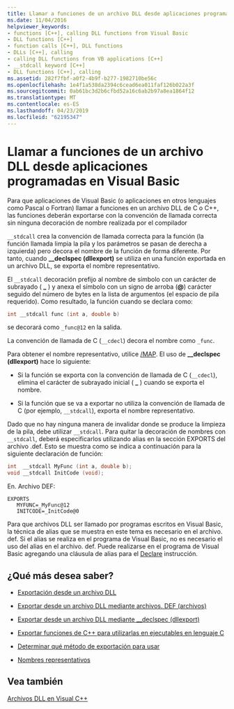 ```yaml
---
title: Llamar a funciones de un archivo DLL desde aplicaciones programadas en Visual Basic
ms.date: 11/04/2016
helpviewer_keywords:
- functions [C++], calling DLL functions from Visual Basic
- DLL functions [C++]
- function calls [C++], DLL functions
- DLLs [C++], calling
- calling DLL functions from VB applications [C++]
- __stdcall keyword [C++]
- DLL functions [C++], calling
ms.assetid: 282f7fbf-a0f2-4b9f-b277-1982710be56c
ms.openlocfilehash: 1e4f1a538da2394c6cead6ea011faf126b022a3f
ms.sourcegitcommit: 0ab61bc3d2b6cfbd52a16c6ab2b97a8ea1864f12
ms.translationtype: MT
ms.contentlocale: es-ES
ms.lasthandoff: 04/23/2019
ms.locfileid: "62195347"
---
```

# <a name="calling-dll-functions-from-visual-basic-applications"></a>Llamar a funciones de un archivo DLL desde aplicaciones programadas en Visual Basic

Para que aplicaciones de Visual Basic (o aplicaciones en otros lenguajes como Pascal o Fortran) llamar a funciones en un archivo DLL de C o C++, las funciones deberán exportarse con la convención de llamada correcta sin ninguna decoración de nombre realizada por el compilador

`__stdcall` crea la convención de llamada correcta para la función (la función llamada limpia la pila y los parámetros se pasan de derecha a izquierda) pero decora el nombre de la función de forma diferente. Por tanto, cuando **__declspec (dllexport)** se utiliza en una función exportada en un archivo DLL, se exporta el nombre representativo.

El `__stdcall` decoración prefijo al nombre de símbolo con un carácter de subrayado ( **\_** ) y anexa el símbolo con un signo de arroba (**\@**) carácter seguido del número de bytes en la lista de argumentos (el espacio de pila requerido). Como resultado, la función cuando se declara como:

```C
int __stdcall func (int a, double b)
```

se decorará como `_func@12` en la salida.

La convención de llamada de C (`__cdecl`) decora el nombre como `_func`.

Para obtener el nombre representativo, utilice [/MAP](reference/map-generate-mapfile.md). El uso de **__declspec (dllexport)** hace lo siguiente:

- Si la función se exporta con la convención de llamada de C (`__cdecl`), elimina el carácter de subrayado inicial ( **\_** ) cuando se exporta el nombre.

- Si la función que se va a exportar no utiliza la convención de llamada de C (por ejemplo, `__stdcall`), exporta el nombre representativo.

Dado que no hay ninguna manera de invalidar donde se produce la limpieza de la pila, debe utilizar `__stdcall`. Para quitar la decoración de nombres con `__stdcall`, deberá especificarlos utilizando alias en la sección EXPORTS del archivo .def. Esto se muestra como se indica a continuación para la siguiente declaración de función:

```C
int  __stdcall MyFunc (int a, double b);
void __stdcall InitCode (void);
```

En. Archivo DEF:

```
EXPORTS
   MYFUNC=_MyFunc@12
   INITCODE=_InitCode@0
```

Para que archivos DLL ser llamado por programas escritos en Visual Basic, la técnica de alias que se muestra en este tema es necesario en el archivo. def. Si el alias se realiza en el programa de Visual Basic, no es necesario el uso del alias en el archivo. def. Puede realizarse en el programa de Visual Basic agregando una cláusula de alias para el [Declare](/dotnet/visual-basic/language-reference/statements/declare-statement) instrucción.

## <a name="what-do-you-want-to-know-more-about"></a>¿Qué más desea saber?

- [Exportación desde un archivo DLL](exporting-from-a-dll.md)

- [Exportar desde un archivo DLL mediante archivos. DEF (archivos)](exporting-from-a-dll-using-def-files.md)

- [Exportar desde un archivo DLL mediante __declspec (dllexport)](exporting-from-a-dll-using-declspec-dllexport.md)

- [Exportar funciones de C++ para utilizarlas en ejecutables en lenguaje C](exporting-cpp-functions-for-use-in-c-language-executables.md)

- [Determinar qué método de exportación para usar](determining-which-exporting-method-to-use.md)

- [Nombres representativos](reference/decorated-names.md)

## <a name="see-also"></a>Vea también

[Archivos DLL en Visual C++](dlls-in-visual-cpp.md)
